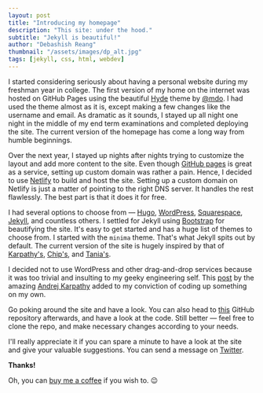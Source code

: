 ```yaml
---
layout: post
title: "Introducing my homepage"
description: "This site: under the hood."
subtitle: "Jekyll is beautiful!"
author: "Debashish Reang"
thumbnail: "/assets/images/dp_alt.jpg"
tags: [jekyll, css, html, webdev]
---
```


I started considering seriously about having a personal website during my freshman year in college. The first version of my home on the internet was hosted on GitHub Pages using the beautiful [Hyde](https://hyde.getpoole.com/) theme by [@mdo](https://twitter.com/mdo). I had used the theme almost as it is, except making a few changes like the username and email. As dramatic as it sounds, I stayed up all night one night in the middle of my end term examinations and completed deploying the site. The current version of the homepage has come a long way from humble beginnings.

Over the next year, I stayed up nights after nights trying to customize the layout and add more content to the site. Even though [GitHub pages](https://pages.github.com/) is great as a service, setting up custom domain was rather a pain. Hence, I decided to use [Netlify](https://netlify.com) to build and host the site. Setting up a custom domain on Netlify is just a matter of pointing to the right DNS server. It handles the rest flawlessly. The best part is that it does it for free.

I had several options to choose from &mdash; [Hugo](https://gohugo.io/), [WordPress](https://wordpress.com/), [Squarespace](https://www.squarespace.com/), [Jekyll](https://jekyllrb.com/), and countless others. I settled for Jekyll using [Bootstrap](https://getbootstrap.com/) for beautifying the site. It's easy to get started and has a huge list of themes to choose from. I started with the `minima` theme. That's what Jekyll spits out by default. The current version of the site is hugely inspired by that of [Karpathy's](https://karpathy.github.io), [Chip's](https://huyenchip.com), and [Tania's](https://taniarascia.com).

I decided not to use WordPress and other drag-and-drop services because it was too trivial and insulting to my geeky engineering self. This [post](http://karpathy.github.io/2014/07/01/switching-to-jekyll/) by the amazing [Andrej Karpathy](https://cs.stanford.edu/people/karpathy/) added to my conviction of coding up something on my own.

Go poking around the site and have a look. You can also head to [this](https://github.com/reangdeba/reangdeba.xyz) GitHub repository afterwards, and have a look at the code. Still better &mdash; feel free to clone the repo, and make necessary changes according to your needs.

I'll really appreciate it if you can spare a minute to have a look at the site and give your valuable suggestions. You can send a message on [Twitter](https://twitter.com/reangdeba).

**Thanks!**

Oh, you can [buy me a coffee](https://buymeacoffee.com/reangdeba) if you wish to. 😉
